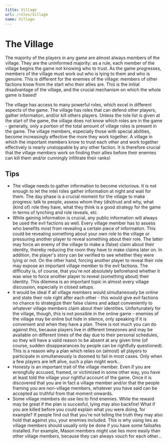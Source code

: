 ```yaml
---
title: Village
url: /roles/Village
name: Village
---
```


# The Village

The majority of the players in any game are almost always members of the village. They are the uninformed majority: as a rule, each member of the village begins the game not knowing who to trust. As the game progresses, members of the village must work out who is lying to them and who is genuine. This is different for the enemies of the village: members of other factions know from the start who their allies are. This is the initial disadvantage of the village, and the crucial mechanism on which the whole game is based!

The village has access to many powerful roles, which excel in different aspects of the game. The village has roles that can defend other players, gather information, and/or kill others players. Unless the role list is given at the start of the game, the village does not know which roles are in the game - generally, only a portion of the total amount of village roles is present in the game. The village members, especially those with special abilities, become increasingly effective the more they work together. A village in which the important members know to trust each other and work together effectively is nearly unstoppable by any other faction. It is therefore crucial that the village members work on finding their allies before their enemies can kill them and/or cunningly infiltrate their ranks!

## Tips

- The village needs to gather information to become victorious. It is not enough to let the intel roles gather information at night and wait for them. The day phase is a crucial moment for the village to make progress: talk to people, assess whom they (dis)trust and why, what (kind of) role they have, what they think is a good strategy for the game in terms of lynching and role reveals, etc.
- While gaining information is crucial, any public information will always be used the evil factions as well. Every village member has to assess who benefits most from revealing a certain piece of information. This could be revealing something about your own role to the village or pressuring another player to reveal something about their role. The latter may force an enemy of the village to make a (false) claim about their identity, thereby reducing the room they have to make claims later on. In addition, the player's story can be verified to see whether they were lying or not. On the other hand, forcing another player to reveal their role may expose an important village member to the evil factions. The difficulty is, of course, that you're not absolutely beforehand whether it was wise to force another player to reveal (something about) their identity. This dilemma is an important topic in almost every village discussion, especially in closed setups.
- It would be ideal if all village members would simultaneously be online and state their role right after each other - this would give evil factions no chance to strategize their false claims and adapt conveniently to whatever village members claim about their identities. Unfortunately for the village, though, this is not possible in the online game - enemies of the village may be online but hide in silence, only speaking if it is convenient and when they have a plan. There is not much you can do against this, because players live in different timezones and may be available on different times of the day due to their personal schedules, so they will have a valid reason to be absent at any given time (of course, sudden disappearances by people can be rightfully questioned). This is a reason why a plan which relies on (almost) all players to participate in simultaneously is doomed to fail in most cases. Only when a few players are left alive, such a plan might work...
- Honesty is an important trait of the village member. Even if you are wrongfully accused, framed, or victimized in some other way, you have at least told the village your rightful account of the game. Once it is discovered that you are in fact a village member and/or that the people framing you are non-village members, whatever you have said can be accepted as truthful from that moment onwards.
- Some village members do use lies to find enemies. While the reward may be great if the plan is succesful, lying may also backfire! What if you are killed before you could explain what you were doing, for example? If people find out that you're not telling the truth they may also hold that against you, your enemies included. This is why using lies as village members should usually only be done if you have some failsafes installed. For example, Mason members might use lies more easily than other village members, because they can always vouch for each other...
